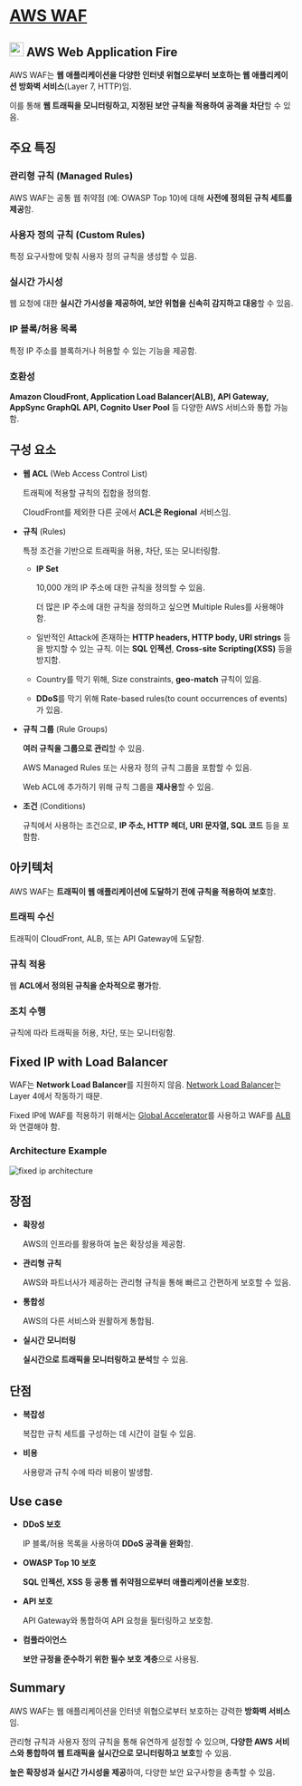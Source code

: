 # [AWS WAF](https://docs.aws.amazon.com/ko_kr/waf/latest/developerguide/waf-chapter.html)

## <img src = "https://github.com/user-attachments/assets/f2e5999a-0551-4c27-a57a-abedf5f6b694" width = "25" height = "25"> AWS Web Application Fire

AWS WAF는 **웹 애플리케이션을 다양한 인터넷 위협으로부터 보호하는 웹 애플리케이션 방화벽 서비스**(Layer 7, HTTP)임. 

이를 통해 **웹 트래픽을 모니터링하고, 지정된 보안 규칙을 적용하여 공격을 차단**할 수 있음.

## 주요 특징

### 관리형 규칙 (Managed Rules)

AWS WAF는 공통 웹 취약점 (예: OWASP Top 10)에 대해 **사전에 정의된 규칙 세트를 제공**함.

### 사용자 정의 규칙 (Custom Rules)

특정 요구사항에 맞춰 사용자 정의 규칙을 생성할 수 있음.

### 실시간 가시성

웹 요청에 대한 **실시간 가시성을 제공하여, 보안 위협을 신속히 감지하고 대응**할 수 있음.

### IP 블록/허용 목록

특정 IP 주소를 블록하거나 허용할 수 있는 기능을 제공함.

### 호환성

**Amazon CloudFront, Application Load Balancer(ALB), API Gateway, AppSync GraphQL API, Cognito User Pool** 등 다양한 AWS 서비스와 통합 가능함.

## 구성 요소

* **웹 ACL** (Web Access Control List)

    트래픽에 적용할 규칙의 집합을 정의함.

    CloudFront를 제외한 다른 곳에서 **ACL은 Regional** 서비스임.

* **규칙** (Rules)

    특정 조건을 기반으로 트래픽을 허용, 차단, 또는 모니터링함. 

    * **IP Set**
        
        10,000 개의 IP 주소에 대한 규칙을 정의할 수 있음. 

        더 많은 IP 주소에 대한 규칙을 정의하고 싶으면 Multiple Rules를 사용해야 함.

    * 일반적인 Attack에 존재하는 **HTTP headers, HTTP body, URI strings** 등을 방지할 수 있는 규칙. 이는 **SQL 인젝션**, **Cross-site Scripting(XSS)** 등을 방지함.

    * Country를 막기 위해, Size constraints, **geo-match** 규칙이 있음.

    * **DDoS**를 막기 위해 Rate-based rules(to count occurrences of events)가 있음.

* **규칙 그룹** (Rule Groups)

    **여러 규칙을 그룹으로 관리**할 수 있음. 
    
    AWS Managed Rules 또는 사용자 정의 규칙 그룹을 포함할 수 있음.

    Web ACL에 추가하기 위해 규칙 그룹을 **재사용**할 수 있음.

* **조건** (Conditions)

    규칙에서 사용하는 조건으로, **IP 주소, HTTP 헤더, URI 문자열, SQL 코드** 등을 포함함.

## 아키텍처

AWS WAF는 **트래픽이 웹 애플리케이션에 도달하기 전에 규칙을 적용하여 보호**함. 

### 트래픽 수신

트래픽이 CloudFront, ALB, 또는 API Gateway에 도달함.

### 규칙 적용

웹 **ACL에서 정의된 규칙을 순차적으로 평가**함.

### 조치 수행

규칙에 따라 트래픽을 허용, 차단, 또는 모니터링함.

## Fixed IP with Load Balancer

WAF는 **Network Load Balancer**를 지원하지 않음. [Network Load Balancer](https://github.com/LeeWooJung/AWS-SAA-C03/tree/main/5.%20Network/5-2.%20Load%20Balancer/5-2-3.%20Network%20Load%20Balancer)는 Layer 4에서 작동하기 때문.

Fixed IP에 WAF를 적용하기 위해서는 [Global Accelerator](https://github.com/LeeWooJung/AWS-SAA-C03/tree/main/5.%20Network/5-5.%20Global%20Accelerator)를 사용하고 WAF를 [ALB](https://github.com/LeeWooJung/AWS-SAA-C03/tree/main/5.%20Network/5-2.%20Load%20Balancer/5-2-2.%20Application%20Load%20Balancer)와 연결해야 함.

### Architecture Example

![fixed ip architecture](https://github.com/user-attachments/assets/6cc62c00-5bed-41d2-a4ba-12e2c27826f6)


## 장점

* **확장성**

    AWS의 인프라를 활용하여 높은 확장성을 제공함.

* **관리형 규칙**

    AWS와 파트너사가 제공하는 관리형 규칙을 통해 빠르고 간편하게 보호할 수 있음.

* **통합성**

    AWS의 다른 서비스와 원활하게 통합됨.

* **실시간 모니터링**

    **실시간으로 트래픽을 모니터링하고 분석**할 수 있음.

## 단점

* **복잡성**

    복잡한 규칙 세트를 구성하는 데 시간이 걸릴 수 있음.

* **비용**

    사용량과 규칙 수에 따라 비용이 발생함.

## Use case

* **DDoS 보호**

    IP 블록/허용 목록을 사용하여 **DDoS 공격을 완화**함.

* **OWASP Top 10 보호**

    **SQL 인젝션, XSS 등 공통 웹 취약점으로부터 애플리케이션을 보호**함.

* **API 보호**

    API Gateway와 통합하여 API 요청을 필터링하고 보호함.

* **컴플라이언스**

    **보안 규정을 준수하기 위한 필수 보호 계층**으로 사용됨.

## Summary

AWS WAF는 웹 애플리케이션을 인터넷 위협으로부터 보호하는 강력한 **방화벽 서비스**임. 

관리형 규칙과 사용자 정의 규칙을 통해 유연하게 설정할 수 있으며, **다양한 AWS 서비스와 통합하여 웹 트래픽을 실시간으로 모니터링하고 보호**할 수 있음. 

**높은 확장성과 실시간 가시성을 제공**하여, 다양한 보안 요구사항을 충족할 수 있음.